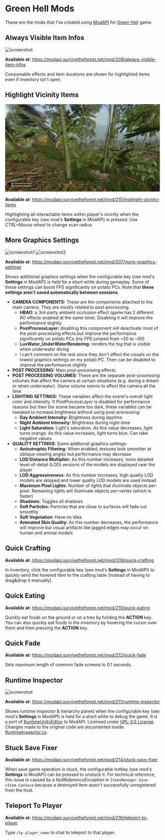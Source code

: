 # Green Hell Mods

These are the mods that I've created using [ModAPI](https://modapi.survivetheforest.net/game/GH/) for [Green Hell](https://store.steampowered.com/app/815370/Green_Hell/) game.

## Always Visible Item Infos

![screenshot](AlwaysVisibleItemInfos.jpg)

**Available at:** https://modapi.survivetheforest.net/mod/208/always-visible-item-infos

Consumable effects and item durations are shown for highlighted items even if inventory isn't open.

## Highlight Vicinity Items

![screenshot](HighlightVicinityItems.jpg)

**Available at:** https://modapi.survivetheforest.net/mod/215/highlight-vicinity-items

Highlighting all interactable items within player's vicinity when the configurable key (see mod's **Settings** in ModAPI) is pressed. Use *CTRL+Mouse wheel* to change scan radius.

## More Graphics Settings

![screenshot1](MoreGraphicsSettings1.jpg) ![screenshot2](MoreGraphicsSettings2.jpg)

**Available at:** https://modapi.survivetheforest.net/mod/207/more-graphics-settings

Shows additional graphics settings when the configurable key (see mod's **Settings** in ModAPI) is held for a short while during gameplay. Some of these settings can boost FPS significantly on potato PCs. Note that **these settings aren't saved automatically between sessions**.

- **CAMERA COMPONENTS:** These are the components attached to the main camera. They are mostly related to post-processing.
  - **HBAO:** a 3rd-party ambient occlusion effect (game has 2 different AO effects enabled at the same time). Disabling it will improve the performance slightly
  - **PostProcessLayer:** disabling this component will deactivate most of the post-processing effects but improve the performance significantly on potato PCs (my FPS jumped from ~20 to ~50)
  - **LuxWater_UnderWaterRendering:** renders the fog that is visible when underwater diving
  - I can't comment on the rest since they don't affect the visuals on the lowest graphics settings on my potato PC. Then can be disabled to improve the performance slightly
- **POST PROCESSING:** Main post-processing effects.
- **POST PROCESSING VOLUMES:** These are the separate post-processing volumes that affect the camera at certain situations (e.g. during a dream or when underwater). *Game* volume seems to affect the camera all the time
- **LIGHTING SETTINGS:** These variables affect the scene's overall light color and intensity. If *PostProcessLayer* is disabled for performance reasons but then the scene became too dark, these variables can be tweaked to increase brightness without using post-processing:
  - **Day Ambient Intensity:** Brightness during daytime
  - **Night Ambient Intensity:** Brightness during night-time
  - **Light Saturation:** Light's saturation. As this value decreases, light turns orange. As this value increases, light turns blue. Can take negative values
- **QUALITY SETTINGS:** Some additional graphics settings:
  - **Anisotrophic Filtering:** When enabled, textures look smoother at oblique viewing angles but performance may decrease
  - **LOD Distance Multiplier:** As this number increases, more detailed level-of-detail (LOD) versions of the models are displayed near the player
  - **LOD Aggressiveness:** As this number increases, high quality LOD models are skipped and lower quality LOD models are used instead
  - **Maximum Pixel Lights:** Number of lights that illuminate objects per-pixel. Remaining lights will illuminate objects per-vertex (which is faster)
  - **Shadows:** Toggles all shadows
  - **Soft Particles:** Particles that are close to surfaces will fade out smoothly
  - **Soft Vegetation:** Have no idea
  - **Animated Skin Quality:** As this number decreases, the performance will improve but visual artifacts like jagged edges may occur on human and animal models

## Quick Crafting

**Available at:** https://modapi.survivetheforest.net/mod/209/quick-crafting

In inventory, click the configurable key (see mod's **Settings** in ModAPI) to quickly send the hovered item to the crafting table (instead of having to drag&drop it manually).

## Quick Eating

**Available at:** https://modapi.survivetheforest.net/mod/210/quick-eating

Quickly eat foods on the ground or on a tree by holding the **ACTION** key. You can also quickly eat foods in the inventory by hovering the cursor over them and then pressing the **ACTION** key.

## Quick Fade

**Available at:** https://modapi.survivetheforest.net/mod/212/quick-fade

Sets maximum length of common fade screens to 0.1 seconds.

## Runtime Inspector

![screenshot](RuntimeInspector.jpg)

**Available at:** https://modapi.survivetheforest.net/mod/211/runtime-inspector

Shows runtime inspector & hierarchy panels when the configurable key (see mod's **Settings** in ModAPI) is held for a short while to debug the game. It is a port of [RuntimeUnityEditor](https://github.com/ManlyMarco/RuntimeUnityEditor) to ModAPI. Licensed under [GPL-3.0 License](RuntimeInspector/LICENSE.txt). Changes made to the original code are documented inside [RuntimeInspector.cs](RuntimeInspector/RuntimeInspector.cs).

## Stuck Save Fixer

**Available at:** https://modapi.survivetheforest.net/mod/214/stuck-save-fixer

When save game operation is stuck, the configurable hotkey (see mod's **Settings** in ModAPI) can be pressed to unstuck it. For technical reference, this issue is caused by a *NullReferenceException* in `ItemsManager.Save->Item.CanSave` because a destroyed Item wasn't successfully unregistered from the host.

## Teleport To Player

**Available at:** https://modapi.survivetheforest.net/mod/216/teleport-to-player

Type `/tp player_name` to chat to teleport to that player.